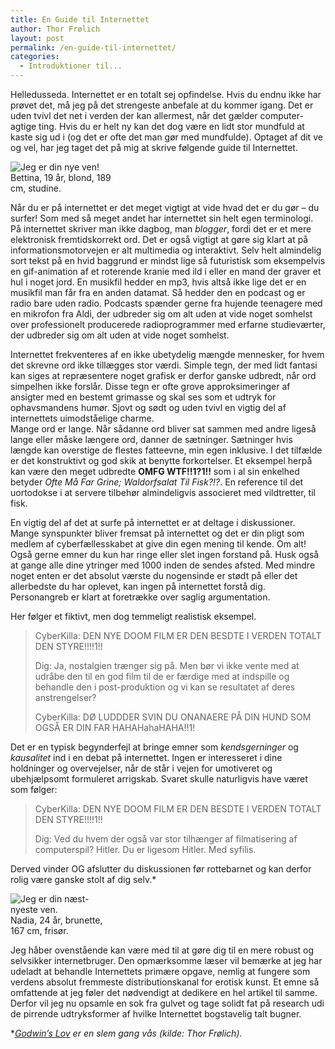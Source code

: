 ```yaml
---
title: En Guide til Internettet
author: Thor Frølich
layout: post
permalink: /en-guide-til-internettet/
categories:
  - Introduktioner til...
---
```

Helledusseda. Internettet er en totalt sej opfindelse. Hvis du endnu ikke har prøvet det, må jeg på det strengeste anbefale at du kommer igang. Det er uden tvivl det net i verden der kan allermest, når det gælder computer-agtige ting. Hvis du er helt ny kan det dog være en lidt stor mundfuld at kaste sig ud i (og det er ofte det man gør med mundfulde). Optaget af dit ve og vel, har jeg taget det på mig at skrive følgende guide til Internettet.

<div class="bitImage bitRight" style="width: 178px">
  <img src="http://www.abekat.net/images/man_02.jpg" alt="Jeg er din nye ven!" /><br /> Bettina, 19 år, blond, 189 cm, studine.
</div>

Når du er på internettet er det meget vigtigt at vide hvad det er du gør – du surfer! Som med så meget andet har internettet sin helt egen terminologi. På internettet skriver man ikke dagbog, man *blogger*, fordi det er et mere elektronisk fremtidskorrekt ord. Det er også vigtigt at gøre sig klart at på informationsmotorvejen er alt multimedia og interaktivt. Selv helt almindelig sort tekst på en hvid baggrund er mindst lige så futuristisk som eksempelvis en gif-animation af et roterende kranie med ild i eller en mand der graver et hul i noget jord. En musikfil hedder en mp3, hvis altså ikke lige det er en musikfil man får fra en anden datamat. Så hedder den en podcast og er radio bare uden radio. Podcasts spænder gerne fra hujende teenagere med en mikrofon fra Aldi, der udbreder sig om alt uden at vide noget somhelst over professionelt producerede radioprogrammer med erfarne studieværter, der udbreder sig om alt uden at vide noget somhelst.

Internettet frekventeres af en ikke ubetydelig mængde mennesker, for hvem det skrevne ord ikke tillægges stor værdi. Simple tegn, der med lidt fantasi kan siges at repræsentere noget grafisk er derfor ganske udbredt, når ord simpelhen ikke forslår. Disse tegn er ofte grove approksimeringer af ansigter med en bestemt grimasse og skal ses som et udtryk for ophavsmandens humør. Sjovt og sødt og uden tvivl en vigtig del af internettets uimodståelige charme.  
Mange ord er lange. Når sådanne ord bliver sat sammen med andre ligeså lange eller måske længere ord, danner de sætninger. Sætninger hvis længde kan overstige de flestes fatteevne, min egen inklusive. I det tilfælde er det konstruktivt og god skik at benytte forkortelser. Et eksempel herpå kan være den meget udbredte **OMFG WTF!!1?1!!** som i al sin enkelhed betyder *Ofte Må Far Grine; Waldorfsalat Til Fisk?!?*. En reference til det uortodokse i at servere tilbehør almindeligvis associeret med vildtretter, til fisk.

En vigtig del af det at surfe på internettet er at deltage i diskussioner. Mange synspunkter bliver fremsat på internettet og det er din pligt som medlem af cyberfællesskabet at give din egen mening til kende. Om alt! Også gerne emner du kun har ringe eller slet ingen forstand på. Husk også at gange alle dine ytringer med 1000 inden de sendes afsted. Med mindre noget enten er det absolut værste du nogensinde er stødt på eller det allerbedste du har oplevet, kan ingen på internettet forstå dig. Personangreb er klart at foretrække over saglig argumentation.

Her følger et fiktivt, men dog temmeligt realistisk eksempel.

> CyberKilla: DEN NYE DOOM FILM ER DEN BESDTE I VERDEN TOTALT DEN STYRE!!!!1!!
> 
> Dig: Ja, nostalgien trænger sig på. Men bør vi ikke vente med at udråbe den til en god film til de er færdige med at indspille og behandle den i post-produktion og vi kan se resultatet af deres anstrengelser?
> 
> CyberKilla: DØ LUDDDER SVIN DU ONANAERE PÅ DIN HUND SOM OGSÅ ER DIN FAR HAHAHahaHAHA!!1!

Det er en typisk begynderfejl at bringe emner som *kendsgerninger* og *kausalitet* ind i en debat på internettet. Ingen er interesseret i dine holdninger og overvejelser, når de står i vejen for umotiveret og ubehjælpsomt formuleret arrigskab. Svaret skulle naturligvis have været som følger:

> CyberKilla: DEN NYE DOOM FILM ER DEN BESDTE I VERDEN TOTALT DEN STYRE!!!!1!!
> 
> Dig: Ved du hvem der også var stor tilhænger af filmatisering af computerspil? Hitler. Du er ligesom Hitler. Med syfilis.

Derved vinder OG afslutter du diskussionen før rottebarnet og kan derfor rolig være ganske stolt af dig selv.*

<div class="bitImage bitLeft" style="width: 168px">
  <img src="http://www.abekat.net/images/man_01.jpg" alt="Jeg er din næst-nyeste ven." /><br /> Nadia, 24 år, brunette, 167 cm, frisør.
</div>

Jeg håber ovenstående kan være med til at gøre dig til en mere robust og selvsikker internetbruger. Den opmærksomme læser vil bemærke at jeg har udeladt at behandle Internettets primære opgave, nemlig at fungere som verdens absolut fremmeste distributionskanal for erotisk kunst. Et emne så omfattende at jeg føler det nødvendigt at dedikere en hel artikel til samme. Derfor vil jeg nu opsamle en sok fra gulvet og tage solidt fat på research udi de pirrende udtryksformer af hvilke Internettet bogstavelig talt bugner.

**[Godwin’s Lov][1] er en slem gang vås (kilde: Thor Frølich).*

 [1]: http://en.wikipedia.org/wiki/Godwin's_law